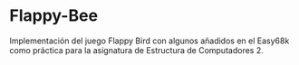 # Flappy-Bee
Implementación del juego Flappy Bird con algunos añadidos en el Easy68k como práctica para la asignatura de Estructura de Computadores 2.

